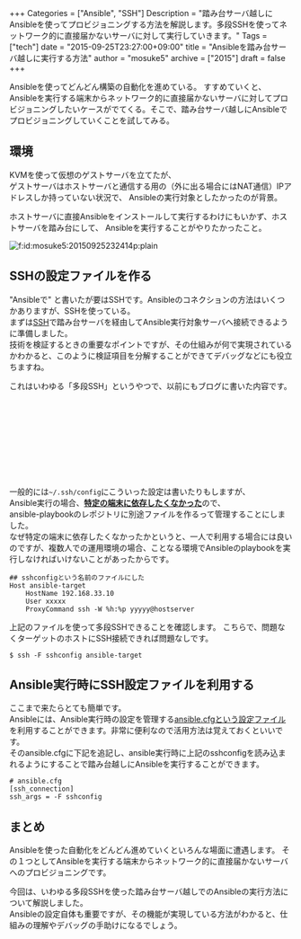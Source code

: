 +++
Categories = ["Ansible", "SSH"]
Description = "踏み台サーバ越しにAnsibleを使ってプロビジョニングする方法を解説します。多段SSHを使ってネットワーク的に直接届かないサーバに対して実行していきます。"
Tags = ["tech"]
date = "2015-09-25T23:27:00+09:00"
title = "Ansibleを踏み台サーバ越しに実行する方法"
author = "mosuke5"
archive = ["2015"]
draft = false
+++

<body>
Ansibleを使ってどんどん構築の自動化を進めている。  
すすめていくと、Ansibleを実行する端末からネットワーク的に直接届かないサーバに対してプロビジョニングしたいケースがでてくる。そこで、踏み台サーバ越しにAnsibleでプロビジョニングしていくことを試してみる。
<!--more-->

<h2>環境</h2>
<p>KVMを使って仮想のゲストサーバを立てたが、<br>
ゲストサーバはホストサーバと通信する用の（外に出る場合にはNAT通信）IPアドレスしか持っていない状況で、
Ansibleの実行対象としたかったのが背景。</p>

<p>ホストサーバに直接Ansibleをインストールして実行するわけにもいかず、ホストサーバを踏み台にして、
Ansibleを実行することがやりたかったこと。</p>

<p><span itemscope itemtype="http://schema.org/Photograph"><img src="https://cdn-ak.f.st-hatena.com/images/fotolife/m/mosuke5/20150925/20150925232414.png" alt="f:id:mosuke5:20150925232414p:plain" title="f:id:mosuke5:20150925232414p:plain" class="hatena-fotolife" itemprop="image"></span></p>

<h2>SSHの設定ファイルを作る</h2>

<p>"Ansibleで" と書いたが要はSSHです。Ansibleのコネクションの方法はいくつかありますが、SSHを使っている。<br>
まずは<a class="keyword" href="http://d.hatena.ne.jp/keyword/SSH">SSH</a>で踏み台サーバを経由してAnsible実行対象サーバへ接続できるように準備しました。<br>
技術を検証するときの重要なポイントですが、その仕組みが何で実現されているかわかると、このように検証項目を分解することができてデバッグなどにも役立ちますね。

これはいわゆる「多段SSH」というやつで、以前にもブログに書いた内容です。</p>

<div class="iframely-embed"><div class="iframely-responsive" style="height: 140px; padding-bottom: 0;"><a href="https://blog.mosuke.tech/entry/2014/11/09/172745/" data-iframely-url="//cdn.iframe.ly/2l4v67H"></a></div></div><script async src="//cdn.iframe.ly/embed.js" charset="utf-8"></script>

<p>一般的には<code>~/.ssh/config</code>にこういった設定は書いたりもしますが、<br>
Ansible実行の場合、<b><u>特定の端末に依存したくなかった</u></b>ので、<br>
ansible-playbookのレポジトリに別途ファイルを作るって管理することにしました。<br>
なぜ特定の端末に依存したくなかったかというと、一人で利用する場合には良いのですが、複数人での運用環境の場合、ことなる環境でAnsibleのplaybookを実行しなければいけないことがあったからです。</p>

```
## sshconfigという名前のファイルにした
Host ansible-target
    HostName 192.168.33.10
    User xxxxx
    ProxyCommand ssh -W %h:%p yyyyy@hostserver 
```

<p>上記のファイルを使って多段SSHできることを確認します。
こちらで、問題なくターゲットのホストにSSH接続できれば問題なしです。</p>

```
$ ssh -F sshconfig ansible-target
```


<h2>Ansible実行時にSSH設定ファイルを利用する</h2>
<p>ここまで来たらとても簡単です。<br>
Ansibleには、Ansible実行時の設定を管理する<a href="https://docs.ansible.com/ansible/latest/installation_guide/intro_configuration.html" target="_blank">ansible.cfgという設定ファイル</a>を利用することができます。非常に便利なので活用方法は覚えておくといいです。<br>
そのansible.cfgに下記を追記し、ansible実行時に上記のsshconfigを読み込まれるようにすることで踏み台越しにAnsibleを実行することができます。</p>

```
# ansible.cfg
[ssh_connection]
ssh_args = -F sshconfig 
```

<h2>まとめ</h2>
Ansibleを使った自動化をどんどん進めていくといろんな場面に遭遇します。
その１つとしてAnsibleを実行する端末からネットワーク的に直接届かないサーバへのプロビジョニングです。

今回は、いわゆる多段SSHを使った踏み台サーバ越しでのAnsibleの実行方法について解説しました。  
Ansibleの設定自体も重要ですが、その機能が実現している方法がわかると、仕組みの理解やデバッグの手助けになるでしょう。

</body>
